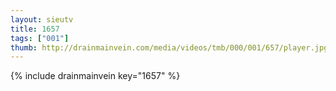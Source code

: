 ```yaml
--- 
layout: sieutv
title: 1657
tags: ["001"]
thumb: http://drainmainvein.com/media/videos/tmb/000/001/657/player.jpg
---
```

{% include drainmainvein key="1657" %} 

